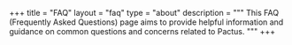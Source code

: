 +++
title = "FAQ"
layout = "faq"
type = "about"
description = """
This FAQ (Frequently Asked Questions) page aims to provide helpful information and guidance on common questions and
concerns related to Pactus.
"""
+++
